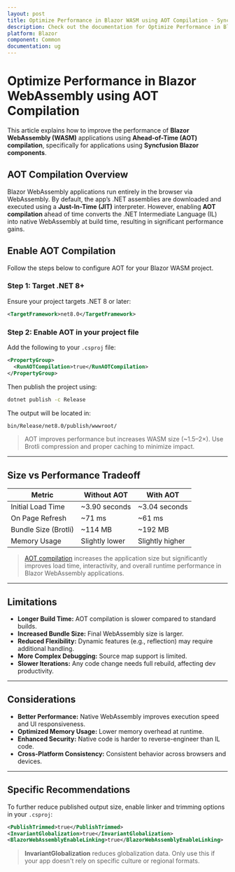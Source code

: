 ```yaml
---
layout: post
title: Optimize Performance in Blazor WASM using AOT Compilation - Syncfusion
description: Check out the documentation for Optimize Performance in Blazor WebAssembly in Blazor
platform: Blazor
component: Common
documentation: ug
---
```


# Optimize Performance in Blazor WebAssembly using AOT Compilation

This article explains how to improve the performance of **Blazor WebAssembly (WASM)** applications using **Ahead-of-Time (AOT) compilation**, specifically for applications using **Syncfusion Blazor components**.

## AOT Compilation Overview

Blazor WebAssembly applications run entirely in the browser via WebAssembly. By default, the app’s .NET assemblies are downloaded and executed using a **Just-In-Time (JIT)** interpreter. However, enabling **AOT compilation** ahead of time converts the .NET Intermediate Language (IL) into native WebAssembly at build time, resulting in significant performance gains.

## Enable AOT Compilation

Follow the steps below to configure AOT for your Blazor WASM project.

### Step 1: Target .NET 8+

Ensure your project targets .NET 8 or later:

```xml
<TargetFramework>net8.0</TargetFramework>
```

### Step 2: Enable AOT in your project file

Add the following to your `.csproj` file:

```xml
<PropertyGroup>
  <RunAOTCompilation>true</RunAOTCompilation>
</PropertyGroup>
```

Then publish the project using:

```bash
dotnet publish -c Release
```

The output will be located in:

```bash
bin/Release/net8.0/publish/wwwroot/
```

> AOT improves performance but increases WASM size (~1.5–2×). Use Brotli compression and proper caching to minimize impact.

---

## Size vs Performance Tradeoff

| Metric                     | Without AOT          | With AOT             |
|----------------------------|----------------------|----------------------|
| Initial Load Time          | ~3.90 seconds        | ~3.04 seconds        |
| On Page Refresh            | ~71 ms               | ~61 ms               |
| Bundle Size (Brotli)       | ~114 MB              | ~192 MB              |
| Memory Usage               | Slightly lower       | Slightly higher      |

> [AOT compilation](https://learn.microsoft.com/en-us/aspnet/core/blazor/webassembly-build-tools-and-aot?view=aspnetcore-9.0#ahead-of-time-aot-compilation) increases the application size but significantly improves load time, interactivity, and overall runtime performance in Blazor WebAssembly applications.

---

## Limitations

- **Longer Build Time:** AOT compilation is slower compared to standard builds.
- **Increased Bundle Size:** Final WebAssembly size is larger.
- **Reduced Flexibility:** Dynamic features (e.g., reflection) may require additional handling.
- **More Complex Debugging:** Source map support is limited.
- **Slower Iterations:** Any code change needs full rebuild, affecting dev productivity.

---

## Considerations

- **Better Performance:** Native WebAssembly improves execution speed and UI responsiveness.
- **Optimized Memory Usage:** Lower memory overhead at runtime.
- **Enhanced Security:** Native code is harder to reverse-engineer than IL code.
- **Cross-Platform Consistency:** Consistent behavior across browsers and devices.

---

## Specific Recommendations

To further reduce published output size, enable linker and trimming options in your `.csproj`:

```xml
<PublishTrimmed>true</PublishTrimmed>
<InvariantGlobalization>true</InvariantGlobalization>
<BlazorWebAssemblyEnableLinking>true</BlazorWebAssemblyEnableLinking>
```

> **InvariantGlobalization** reduces globalization data. Only use this if your app doesn't rely on specific culture or regional formats.
